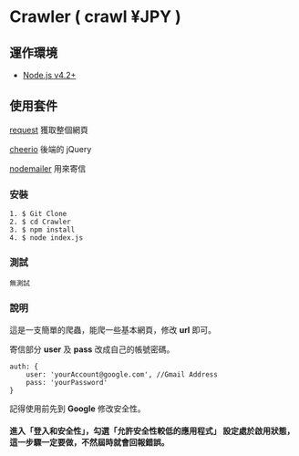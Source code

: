 # Crawler ( crawl ¥JPY )

## 運作環境
* [Node.js v4.2+](https://nodejs.org/en/download/)

## 使用套件
[request](https://www.npmjs.com/package/request) 獲取整個網頁

[cheerio](https://www.npmjs.com/package/cheerio) 後端的 jQuery

[nodemailer](https://www.npmjs.com/package/nodemailer) 用來寄信

### 安裝
```
1. $ Git Clone
2. $ cd Crawler
3. $ npm install
4. $ node index.js
```

### 測試
```
無測試
```

### 說明

這是一支簡單的爬蟲，能爬一些基本網頁，修改 **url** 即可。

寄信部分 **user** 及 **pass** 改成自己的帳號密碼。
```
auth: {
    user: 'yourAccount@google.com', //Gmail Address
    pass: 'yourPassword'
}
```

記得使用前先到 **Google** 修改安全性。

#### 進入「登入和安全性」，勾選「允許安全性較低的應用程式」 設定處於啟用狀態，這一步驟一定要做，不然屆時就會回報錯誤。
